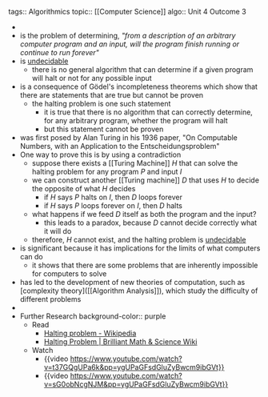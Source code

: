 tags:: Algorithmics
topic:: [[Computer Science]]
algo:: Unit 4 Outcome 3

-
- is the problem of determining, *"from a description of an arbitrary computer program and an input, will the program finish running or continue to run forever"*
- is [undecidable]([[Decidability]])
	- there is no general algorithm that can determine if a given program will halt or not for any possible input
- is a consequence of Gödel's incompleteness theorems which show that there are statements that are true but cannot be proven
	- the halting problem is one such statement
		- it is true that there is no algorithm that can correctly determine, for any arbitrary program, whether the program will halt
		- but this statement cannot be proven
- was first posed by Alan Turing in his 1936 paper, "On Computable Numbers, with an Application to the Entscheidungsproblem"
- One way to prove this is by using a contradiction
	- suppose there exists a [[Turing Machine]] $H$ that can solve the halting problem for any program $P$ and input $I$
	- we can construct another [[Turing machine]] $D$ that uses $H$ to decide the opposite of what $H$ decides
		- if $H$ says $P$ halts on $I$, then $D$ loops forever
		- if $H$ says $P$ loops forever on $I$, then $D$ halts
	- what happens if we feed $D$ itself as both the program and the input?
		- this leads to a paradox, because $D$ cannot decide correctly what it will do
	- therefore, $H$ cannot exist, and the halting problem is [undecidable]([[Decidability]])
- is significant because it has implications for the limits of what computers can do
	- it shows that there are some problems that are inherently impossible for computers to solve
- has led to the development of new theories of computation, such as [complexity theory]([[Algorithm Analysis]]), which study the difficulty of different problems
-
- Further Research
  background-color:: purple
	- Read
		- [Halting problem - Wikipedia](https://en.wikipedia.org/wiki/Halting_problem)
		- [Halting Problem | Brilliant Math & Science Wiki](https://brilliant.org/wiki/halting-problem/)
	- Watch
		- {{video https://www.youtube.com/watch?v=t37GQgUPa6k&pp=ygUPaGFsdGluZyBwcm9ibGVt}}
		- {{video https://www.youtube.com/watch?v=sG0obNcgNJM&pp=ygUPaGFsdGluZyBwcm9ibGVt}}